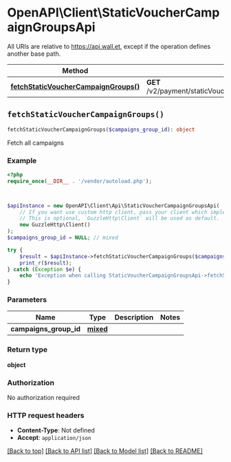 # OpenAPI\Client\StaticVoucherCampaignGroupsApi

All URIs are relative to https://api.wall.et, except if the operation defines another base path.

| Method | HTTP request | Description |
| ------------- | ------------- | ------------- |
| [**fetchStaticVoucherCampaignGroups()**](StaticVoucherCampaignGroupsApi.md#fetchStaticVoucherCampaignGroups) | **GET** /v2/payment/staticVoucherCampaignGroups/campaigns/{campaignsGroupID} | Fetch all campaigns |


## `fetchStaticVoucherCampaignGroups()`

```php
fetchStaticVoucherCampaignGroups($campaigns_group_id): object
```

Fetch all campaigns

### Example

```php
<?php
require_once(__DIR__ . '/vendor/autoload.php');



$apiInstance = new OpenAPI\Client\Api\StaticVoucherCampaignGroupsApi(
    // If you want use custom http client, pass your client which implements `GuzzleHttp\ClientInterface`.
    // This is optional, `GuzzleHttp\Client` will be used as default.
    new GuzzleHttp\Client()
);
$campaigns_group_id = NULL; // mixed

try {
    $result = $apiInstance->fetchStaticVoucherCampaignGroups($campaigns_group_id);
    print_r($result);
} catch (Exception $e) {
    echo 'Exception when calling StaticVoucherCampaignGroupsApi->fetchStaticVoucherCampaignGroups: ', $e->getMessage(), PHP_EOL;
}
```

### Parameters

| Name | Type | Description  | Notes |
| ------------- | ------------- | ------------- | ------------- |
| **campaigns_group_id** | [**mixed**](../Model/.md)|  | |

### Return type

**object**

### Authorization

No authorization required

### HTTP request headers

- **Content-Type**: Not defined
- **Accept**: `application/json`

[[Back to top]](#) [[Back to API list]](../../README.md#endpoints)
[[Back to Model list]](../../README.md#models)
[[Back to README]](../../README.md)
